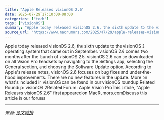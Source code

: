 ```yaml
---
title: "Apple Releases visionOS 2.6"
date: 2025-07-29T17:10:00+08:00
categories: ["tech"]
tags: ["visionOS"]
summary: "Apple today released visionOS 2.6, the sixth update to the visionOS 2 operating system that came out in September. visionOS 2.6 comes two months after the launch of visionOS 2.5. visionOS 2.6 can be d"
source_url: "https://www.macrumors.com/2025/07/29/apple-releases-visionos-2-6/"
---
```


Apple today released visionOS 2.6, the sixth update to the visionOS 2 operating system that came out in September. visionOS 2.6 comes two months after the launch of visionOS 2.5. visionOS 2.6 can be downloaded on all Vision Pro headsets by navigating to the Settings app, selecting the General section, and choosing the Software Update option. According to Apple's release notes, visionOS 2.6 focuses on bug fixes and under-the-hood improvements. There are no new features in the update. More on what's included in visionOS can be found in our visionOS roundup.Related Roundup: visionOS 2Related Forum: Apple Vision ProThis article, &quot;Apple Releases visionOS 2.6&quot; first appeared on MacRumors.comDiscuss this article in our forums

---

*来源: [原文链接](https://www.macrumors.com/2025/07/29/apple-releases-visionos-2-6/)*
